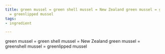 ```yaml
---
title: green mussel = green shell mussel = New Zealand green mussel = greenshell mussel
  = greenlipped mussel
tags:
- ingredient

---
```

green mussel = green shell mussel = New Zealand green mussel = greenshell mussel = greenlipped mussel
